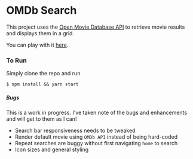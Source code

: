 # OMDb Search

This project uses the [Open Movie Database API](https://www.omdbapi.com/) to retrieve movie results and displays them in a grid.

You can play with it [here](https://tbeede.github.io/react-omdb-app/).

### To Run

Simply clone the repo and run

`$ npm install && yarn start`

##### Bugs

This is a work in progress. I've taken note of the bugs and enhancements and will get to them as I can!

 * Search bar responsiveness needs to be tweaked
 * Render default movie using `OMDb API` instead of being hard-coded
 * Repeat searches are buggy without first navigating `home` to search
 * Icon sizes and general styling